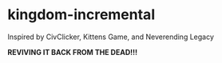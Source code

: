 # kingdom-incremental
Inspired by CivClicker, Kittens Game, and Neverending Legacy

**REVIVING IT BACK FROM THE DEAD!!!**
